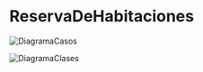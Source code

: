 # ReservaDeHabitaciones

![DiagramaCasos](https://user-images.githubusercontent.com/118904055/223717291-2d0ce51a-d303-4f53-8676-69f48c1f6781.png)

![DiagramaClases](https://user-images.githubusercontent.com/118904055/224320939-c1a20110-ff6b-4411-8d8d-0d193af0b3d6.png)


